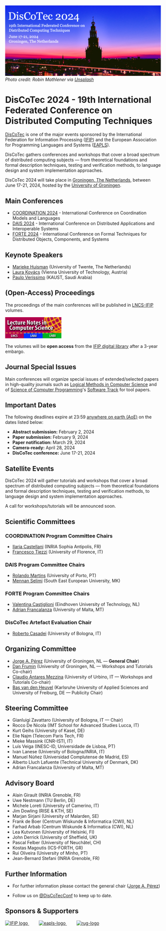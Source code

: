 [![](banner2024.v2.png)](.)
*Photo credit: Robin Mathlener via [Unsplash](https://unsplash.com/photos/black-concrete-building-during-night-time-3x-fuFPs-G0)* 

# DisCoTec 2024 - 19th International Federated Conference on Distributed Computing Techniques

[DisCoTec](/) is one of the major events sponsored by the International Federation for Information Processing ([IFIP](http://www.ifip.org)) and the European Association for Programming Languages and Systems ([EAPLS](https://eapls.org)).

DisCoTec gathers conferences and workshops that cover a broad spectrum of distributed computing subjects — from theoretical foundations and formal description techniques, testing and verification methods, to language design and system implementation approaches.

DisCoTec 2024 will take place in [Groningen, The Netherlands](/2024/venue), between June 17-21, 2024, hosted by the [University of Groningen](https://www.rug.nl).

## Main Conferences
* [COORDINATION 2024](coordination.md) - International Conference on Coordination Models and Languages
* [DAIS 2024](dais) - International Conference on Distributed Applications and Interoperable Systems
* [FORTE 2024](forte) - International Conference on Formal Techniques for Distributed Objects, Components, and Systems

<!--
## Proceedings

* COORDINATION: [LNCS 13908](https://link.springer.com/book/10.1007/978-3-031-35361-1)
* DAIS: [LNCS 13910](https://link.springer.com/book/10.1007/978-3-031-35260-7)
* FORTE: [LNCS 13910](https://link.springer.com/book/10.1007/978-3-031-35355-0)

<img src="lncs-logo.jpg" width="182" height="68"/>

## Programme

Go to the [programme page](https://www.discotec.org/2023/programme).
-->




## Keynote Speakers
* [Marieke Huisman](https://wwwhome.ewi.utwente.nl/~marieke/) (University of Twente, The Netherlands)
* [Laura Kovács](http://lkovacs.com/) (Vienna University of Technology, Austria)
* [Paulo Veríssimo](https://www.kaust.edu.sa/en/study/faculty/paulo-verissimo) (KAUST, Saudi Arabia)

## (Open-Access) Proceedings
The proceedings of the main conferences will be published in [LNCS-IFIP](https://www.springer.com/series/8345) volumes. 

<img src="lncs-logo.jpg" width="182" height="68"/>

The volumes will be **open access** from the [IFIP digital library](https://hal.inria.fr/IFIP/page/conferences) after a 3-year embargo.


## Journal Special Issues
Main conferences will organize special issues of extended/selected papers in high-quality journals such as [Logical Methods in Computer Science](https://lmcs.episciences.org) and of [Science of Computer Programming](https://www.journals.elsevier.com/science-of-computer-programming/)'s [Software Track](https://www.journals.elsevier.com/science-of-computer-programming/call-for-software/a-new-software-track-on-original-software-publications-science-of-computer-programming) for tool papers.


## Important Dates
The following deadlines expire at 23:59 [anywhere on earth (AoE)](https://www.timeanddate.com/time/zones/aoe_) on the dates listed below:
* **Abstract submission:** February 2, 2024 
* **Paper submission:** February 9, 2024
* **Paper notification:** March 29, 2024
* **Camera-ready:** April 28, 2024
* **DisCoTec conference:** June 17-21, 2024



<!--
## Accepted Papers

Go to the [list of accepted papers](https://www.discotec.org/2023/accepted-papers).

## Conference Venue
[Colégio Almada Negreiros](https://goo.gl/maps/PQuWDiXQ3qnbofnm8?coh=178572&entry=tt)<br/>
[NOVA University Lisbon](https://www.unl.pt/en/)<br/>
Campus de Campolide, 1099-085 Lisboa

![Map](map.png)

## Welcome reception venue

[ROOFTOP Bar](https://www.google.pt/maps/place/Rooftop+Bar+-+Hotel+Mundial/@38.7150406,-9.1396277,17z/data=!3m2!4b1!5s0xd193387bd378359:0x68e38d227b2282d1!4m6!3m5!1s0xd193387a16d6ecd:0x3253a2b503cf2ed8!8m2!3d38.7150364!4d-9.1370474!16s%2Fg%2F11cs6cc9cz?entry=ttu) - Hotel Mundial<br/>
Hotel Mundial, Praça Martim Moniz 2, 1100-341, Mouraria, Lisboa

## Dinner venue

Restaurant [Sacramento do Chiado](https://www.google.pt/maps/place/Sacramento+do+Chiado/@38.7115125,-9.1429414,17z/data=!3m1!4b1!4m6!3m5!1s0xd19347f33b8a461:0x47a2ef573c89dc11!8m2!3d38.7115083!4d-9.1403611!16s%2Fg%2F1th29nxp?entry=ttu)<br/>
Calçada Sacramento 44<br/>
1200-394 Lisboa, Portugal


## How to get from the airport to the conference venue

### Subway (Metro)
The nearest metro station to NOVA is São Sebastião (700m, 9 min walking distance)
The red line directly connects Lisbon Airport to the metro station *São Sebastião*.

The subway (Metro) network diagram can be found [here](https://www.metrolisboa.pt/en/travel/diagrams-and-maps/).

## Accommodations
You can find several hotels nearby the conference venue [here](https://www.google.pt/maps/search/Hotéis/@38.732843,-9.1729554,15z/data=!3m1!4b1!4m9!2m8!3m6!1zSG90w6lpcw!2sColégio+Almada+Negreiros,+Universidade+Nova+de+Lisboa,+Faculdade+de+Direito,+Tv.+Estêvão+Pinto,+1099-032+Lisboa!3s0xd19336270152f73:0x7f4b48ea0549f8e2!4m2!1d-9.1603597!2d38.7328185!6e3?hl=pt-PT).

## Registration
Go to the [registration page](https://www.discotec.org/2023/registration).
-->

## Satellite Events
DisCoTec 2024 will gather tutorials and workshops that cover a broad spectrum of distributed computing subjects — from theoretical foundations and formal description techniques, testing and verification methods, to language design and system implementation approaches.

A call for workshops/tutorials will be announced soon.

<!--
The pre-conference workshop and tutorials will take place on Monday, June 19, 2023, and post-conference tutorials on Friday, June 23, 2023.

[Call for Satellite Events Proposals](csep.md): We invite the community to submit proposals for tutorials on topics related to the distributed computing field.

### Important Dates
 For all workshops:
- **Workshop proposal submission deadline:** ~~January 30, 2023~~ February 13, 2023 (Extended)
- **Notification of accepted workshop proposals:** ~~February 2, 2023~~ February 16, 2023
- **Workshop paper submission deadline:** Mid April 2023
- **Notification of accepted workshop papers:** Mid May 2023
- **Workshops:** June 23, 2023


For all tutorials:
- **Tutorial proposal submission deadline:** ~~March 7, 2023~~ March 21, 2023 (Extended)
- **Notification of accepted tutorial proposals:** ~~March 14, 2023~~ March 31, 2023
- **Tutorials:** June 19 or 23, 2023

Pre-conference workshops and tutorials will take place on **Monday, June 19, 2023**, and post-conference tutorials on **Friday, June 23, 2023**.

### Tutorials
* [DisCoTec Tutorials](https://www.discotec.org/2023/tutorials) -  Tutorial sessions

### Workshops
* [ICE 2023](https://www.discotec.org/2023/ice) - Workshop on Interaction and Concurrency Experience
-->




## Scientific Committees

### COORDINATION Program Committee Chairs
* [Ilaria Castellani][IlariaWeb] (INRIA Sophia Antipolis, FR)
* [Francesco Tiezzi][FranWeb] (University of Florence, IT)

### DAIS Program Committee Chairs
* [Rolando Martins][RolandoWeb] (University of Porto, PT)
* [Mennan Selimi][MennanWeb] (South East European University, MK)

### FORTE Program Committee Chairs
* [Valentina Castiglioni][ValeWeb] (Eindhoven University of Technology, NL)
* [Adrian Francalanza][AdrianWeb] (University of Malta, MT)

### DisCoTec Artefact Evaluation Chair
* [Roberto Casadei][RobertoWeb] (University of Bologna, IT)

## Organizing Committee
* [Jorge A. Pérez][JorgeWeb] (University of Groningen, NL — **General Chair**)
* [Dan Frumin][DanWeb] (University of Groningen, NL — Workshops and Tutorials Co-chair)
* [Claudio Antares Mezzina][ClaudioWeb] (University of Urbino, IT — Workshops and Tutorials Co-chair)
* [Bas van den Heuvel][BasWeb] (Karlsruhe University of Applied Sciences and University of Freiburg, DE — Publicity Chair)

[IlariaWeb]: https://www-sop.inria.fr/members/Ilaria.Castellani/
[FranWeb]: http://www.disia.unifi.it/tiezzi
[RolandoWeb]: https://www.dcc.fc.up.pt/~rmartins/
[MennanWeb]: https://mvdsi.seeu.edu.mk/mselimi/
[ValeWeb]: https://sites.google.com/view/valentinacastiglioni/home
[AdrianWeb]: http://staff.um.edu.mt/afra1/

[JorgeWeb]: https://www.jperez.nl
[DanWeb]: https://groupoid.moe
[ClaudioWeb]: https://sites.google.com/view/claudio-mezzina
[BasWeb]: https://basvdheuvel.github.io

[RobertoWeb]: https://www.unibo.it/sitoweb/roby.casadei/

## Steering Committee
* Gianluigi Zavattaro (University of Bologna, IT — Chair)
* Rocco De Nicola (IMT School for Advanced Studies Lucca, IT)
* Kurt Geihs (University of Kasel, DE)
* Elie Najm (Telecom Paris Tech, FR)
* Mieke Massink (CNR-ISTI, IT)
* Luís Veiga (INESC-ID, Universidade de Lisboa, PT)
* Ivan Lanese (University of Bologna/INRIA, IT)
* Manuel Núñez (Universidad Complutense de Madrid, ES)
* Alberto Lluch Lafuente (Technical University of Denmark, DK)
* Adrian Francalanza (University of Malta, MT)


## Advisory Board
* Alain Girault (INRIA Grenoble, FR)
* Uwe Nestmann (TU Berlin, DE)
* Michele Loreti (University of Camerino, IT)
* Jim Dowling (RISE & KTH, SE)
* Marjan Sirjani (University of Malarden, SE)
* Frank de Boer (Centrum Wiskunde & Informatica (CWI), NL)
* Farhad Arbab (Centrum Wiskunde & Informatica (CWI), NL)
* Lea Kutvonen (University of Helsinki, FI)
* John Derrick (University of Sheffield, UK)
* Pascal Felber (University of Neuchâtel, CH)
* Kostas Magoutis (ICS-FORTH, GR)
* Rui Oliveira (University of Minho, PT)
* Jean-Bernard Stefani (INRIA Grenoble, FR)


## Further Information
* For further information please contact the general chair ([Jorge A. Pérez][JorgeWeb])

* Follow us on [@DisCoTecConf](https://twitter.com/DisCoTecConf) to keep up to date.

## Sponsors & Supporters

<a href="https://www.ifip.org">
  <img alt="IFIP logo" src="https://encrypted-tbn0.gstatic.com/images?q=tbn:ANd9GcS-EpsUS6bK4HbtbQ12Do2lkYu998ZGaXNCTWG4bxbd11vWDMDi" width="250px">
</a>
&nbsp;   &nbsp;   &nbsp;   &nbsp;
<a href="https://eapls.org">
<img alt="eapls-logo" src="https://www.discotec.org/2021/EAPLS_logo.jpg" width="250px">
</a>
&nbsp;   &nbsp;   &nbsp;   &nbsp;
<a href="http://rug.nl/fse/">
<img alt="rug-logo" src="https://www.rug.nl/about-ug/practical-matters/huisstijl/logobank-new/logo-faculteiten/eng-logo/horizontal/rood/png/rugr_fse_logoen_rood_rgb.png" width="400px">
</a>

